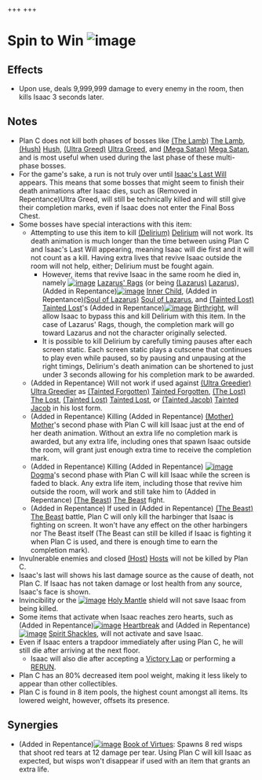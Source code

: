 +++
+++

 # Spin to Win ![image](/image/Spin_to_Win.png) 


Effects
---------


* Upon use, deals 9,999,999 damage to every enemy in the room, then kills Isaac 3 seconds later.


Notes
-------


* Plan C does not kill both phases of bosses like [(The Lamb)](/wiki/The_Lamb "The Lamb") [The Lamb](/wiki/The_Lamb "The Lamb"), [(Hush)](/wiki/Hush "Hush") [Hush](/wiki/Hush "Hush"), [(Ultra Greed)](/wiki/Ultra_Greed "Ultra Greed") [Ultra Greed](/wiki/Ultra_Greed "Ultra Greed"), and [(Mega Satan)](/wiki/Mega_Satan "Mega Satan") [Mega Satan](/wiki/Mega_Satan "Mega Satan"), and is most useful when used during the last phase of these multi-phase bosses.
* For the game's sake, a run is not truly over until [Isaac's Last Will](/wiki/Isaac%27s_Last_Will "Isaac's Last Will") appears. This means that some bosses that might seem to finish their death animations after Isaac dies, such as (Removed in Repentance)Ultra Greed, will still be technically killed and will still give their completion marks, even if Isaac does not enter the Final Boss Chest.
* Some bosses have special interactions with this item:
	+ Attempting to use this item to kill [(Delirium)](/wiki/Delirium "Delirium") [Delirium](/wiki/Delirium "Delirium") will not work. Its death animation is much longer than the time between using Plan C and Isaac's Last Will appearing, meaning Isaac will die first and it will not count as a kill. Having extra lives that revive Isaac outside the room will not help, either; Delirium must be fought again.
		- However, items that revive Isaac in the same room he died in, namely [![image](/image/Lazarus%27_Rags.png)](/wiki/Lazarus%27_Rags "Lazarus' Rags") [Lazarus' Rags](/wiki/Lazarus%27_Rags "Lazarus' Rags") (or being  [(Lazarus)](/wiki/Lazarus "Lazarus") [Lazarus](/wiki/Lazarus "Lazarus")), (Added in Repentance)[![image](/image/Inner_Child.png)](/wiki/Inner_Child "Inner Child") [Inner Child](/wiki/Inner_Child "Inner Child"), (Added in Repentance)[(Soul of Lazarus)](/wiki/Cards_and_Runes "Soul of Lazarus") [Soul of Lazarus](/wiki/Cards_and_Runes "Cards and Runes"), and  [(Tainted Lost)](/wiki/Tainted_Lost "Tainted Lost") [Tainted Lost](/wiki/Tainted_Lost "Tainted Lost")'s (Added in Repentance)[![image](/image/Birthright.png)](/wiki/Birthright "Birthright") [Birthright](/wiki/Birthright "Birthright"), will allow Isaac to bypass this and kill Delirium with this item. In the case of Lazarus' Rags, though, the completion mark will go toward Lazarus and not the character originally selected.
		- It is possible to kill Delirium by carefully timing pauses after each screen static. Each screen static plays a cutscene that continues to play even while paused, so by pausing and unpausing at the right timings, Delirium's death animation can be shortened to just under 3 seconds allowing for his completion mark to be awarded.
	+ (Added in Repentance) Will not work if used against [(Ultra Greedier)](/wiki/Ultra_Greed#Ultra_Greedier "Ultra Greedier") [Ultra Greedier](/wiki/Ultra_Greed#Ultra_Greedier "Ultra Greed") as  [(Tainted Forgotten)](/wiki/Tainted_Forgotten "Tainted Forgotten") [Tainted Forgotten](/wiki/Tainted_Forgotten "Tainted Forgotten"),  [(The Lost)](/wiki/The_Lost "The Lost") [The Lost](/wiki/The_Lost "The Lost"),  [(Tainted Lost)](/wiki/Tainted_Lost "Tainted Lost") [Tainted Lost](/wiki/Tainted_Lost "Tainted Lost"), or  [(Tainted Jacob)](/wiki/Tainted_Jacob "Tainted Jacob") [Tainted Jacob](/wiki/Tainted_Jacob "Tainted Jacob") in his lost form.
	+ (Added in Repentance) Killing (Added in Repentance) [(Mother)](/wiki/Mother "Mother") [Mother](/wiki/Mother "Mother")'s second phase with Plan C will kill Isaac just at the end of her death animation. Without an extra life no completion mark is awarded, but any extra life, including ones that spawn Isaac outside the room, will grant just enough extra time to receive the completion mark.
	+ (Added in Repentance) Killing (Added in Repentance) [![image](/image/Dogma_(Item).png)](/wiki/Dogma "Dogma") [Dogma](/wiki/Dogma "Dogma")'s second phase with Plan C will kill Isaac while the screen is faded to black. Any extra life item, including those that revive him outside the room, will work and still take him to (Added in Repentance) [(The Beast)](/wiki/The_Beast "The Beast") [The Beast](/wiki/The_Beast "The Beast") fight.
	+ (Added in Repentance) If used in (Added in Repentance) [(The Beast)](/wiki/The_Beast "The Beast") [The Beast](/wiki/The_Beast "The Beast") battle, Plan C will only kill the harbinger that Isaac is fighting on screen. It won't have any effect on the other harbingers nor The Beast itself (The Beast can still be killed if Isaac is fighting it when Plan C is used, and there is enough time to earn the completion mark).
* Invulnerable enemies and closed [(Host)](/wiki/Host "Host") [Hosts](/wiki/Host "Host") will not be killed by Plan C.
* Isaac's last will shows his last damage source as the cause of death, not Plan C. If Isaac has not taken damage or lost health from any source, Isaac's face is shown.
* Invincibility or the [![image](/image/Holy_Mantle.png)](/wiki/Holy_Mantle "Holy Mantle") [Holy Mantle](/wiki/Holy_Mantle "Holy Mantle") shield will not save Isaac from being killed.
* Some items that activate when Isaac reaches zero hearts, such as (Added in Repentance)[![image](/image/Heartbreak.png)](/wiki/Heartbreak "Heartbreak") [Heartbreak](/wiki/Heartbreak "Heartbreak") and (Added in Repentance)[![image](/image/Spirit_Shackles.png)](/wiki/Spirit_Shackles "Spirit Shackles") [Spirit Shackles](/wiki/Spirit_Shackles "Spirit Shackles"), will not activate and save Isaac.
* Even if Isaac enters a trapdoor immediately after using Plan C, he will still die after arriving at the next floor.
	+ Isaac will also die after accepting a [Victory Lap](/wiki/Victory_Lap "Victory Lap") or performing a [RERUN](/wiki/RERUN "RERUN").
* Plan C has an 80% decreased item pool weight, making it less likely to appear than other collectibles.
* Plan C is found in 8 item pools, the highest count amongst all items. Its lowered weight, however, offsets its presence.


Synergies
-----------


* (Added in Repentance)[![image](/image/Book_of_Virtues.png)](/wiki/Book_of_Virtues "Book of Virtues") [Book of Virtues](/wiki/Book_of_Virtues "Book of Virtues"): Spawns 8 red wisps that shoot red tears at 12 damage per tear. Using Plan C will kill Isaac as expected, but wisps won't disappear if used with an item that grants an extra life.


